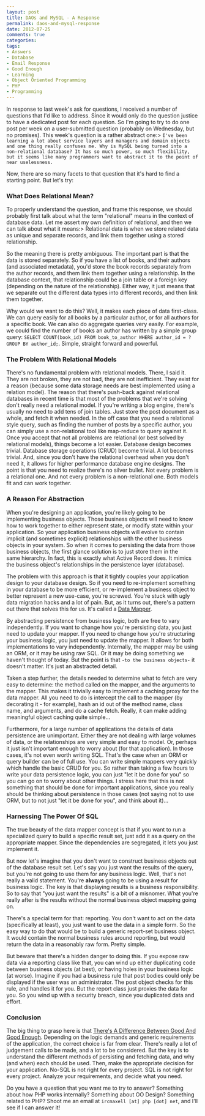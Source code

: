 ```yaml
---
layout: post
title: DAOs and MySQL - A Response
permalink: daos-and-mysql-response
date: 2012-07-25
comments: true
categories:
tags:
- Answers
- Database
- Email Response
- Good Enough
- Learning
- Object Oriented Programming
- PHP
- Programming
---
```


In response to last week's ask for questions, I received a number of questions that I'd like to address. Since it would only do the question justice to have a dedicated post for each question. So I'm going to try to do one post per week on a user-submitted question (probably on Wednesday, but no promises). This week's question is a rather abstract one:> `I've been learning a lot about service layers and managers and domain objects and one thing really confuses me. Why is MySQL being turned into a non-relational database? It has so much power, so much flexibility, but it seems like many programmers want to abstract it to the point of near uselessness.`


Now, there are so many facets to that question that it's hard to find a starting point. But let's try:<!--more-->


### What Does Relational Mean?


To properly understand the question, and frame this response, we should probably first talk about what the term "relational" means in the context of database data. Let me assert my own definition of relational, and then we can talk about what it means:> Relational data is when we store related data as unique and separate records, and link them together using a stored relationship.


So the meaning there is pretty ambiguous. The important part is that the data is stored separately. So if you have a list of books, and their authors (and associated metadata), you'd store the book records separately from the author records, and them link them together using a relationship. In the database context, that relationship could be a join table or a foreign key (depending on the nature of the relationship). Either way, it just means that we separate out the different data types into different records, and then link them together. 

Why would we want to do this? Well, it makes each piece of data first-class. We can query easily for all books by a particular author, or for all authors for a specific book. We can also do aggregate queries very easily. For example, we could find the number of books an author has written by a simple group query: `SELECT COUNT(book_id) FROM book_to_author WHERE author_id = ? GROUP BY author_id;`. Simple, straight forward and powerful.
### The Problem With Relational Models


There's no fundamental problem with relational models. There, I said it. They are not broken, they are not bad, they are not inefficient. They exist for a reason (because some data storage needs are best implemented using a relation model). The reason that there's push-back against relational databases in recent time is that most of the problems that we're solving don't really need a relational model. If you're writing a blog engine, there's usually no need to add tens of join tables. Just store the post document as a whole, and fetch it when needed. <span style="background-color: white;">In the off case that you need a relational style query, such as finding the number of posts by a specific author, you can simply use a non-relational tool like map-reduce to query against it.</span><span style="background-color: white;">
</span><span style="background-color: white;">Once you accept that not all problems are relational (or best solved by relational models), things become a lot easier. Database design becomes trivial. Database storage operations (CRUD) become trivial. A lot becomes trivial. And, since you don't have the relational overhead when you don't need it, it allows for higher performance database engine designs.</span><span style="background-color: white;">
</span>
The point is that you need to realize there's no silver bullet. Not every problem is a relational one. And not every problem is a non-relational one. Both models fit and can work together.
### A Reason For Abstraction


When you're designing an application, you're likely going to be implementing business objects. Those business objects will need to know how to work together to either represent state, or modify state within your application. So your application business objects will evolve to contain implicit (and sometimes explicit) relationships with the other business objects in your system. So when it comes to persisting the data from those business objects, the first glance solution is to just store them in the same hierarchy. In fact, this is exactly what Active Record does. It mimics the business object's relationships in the persistence layer (database).

The problem with this approach is that it tightly couples your application design to your database design. So if you need to re-implement something in your database to be more efficient, or re-implement a business object to better represent a new use-case, you're screwed. You're stuck with ugly data migration hacks and a lot of pain. But, as it turns out, there's a pattern out there that solves this for us. It's called a [Data Mapper](http://martinfowler.com/eaaCatalog/dataMapper.html).

By abstracting persistence from business logic, both are free to vary independently. If you want to change how you're persisting data, you just need to update your mapper. If you need to change how you're structuring your business logic, you just need to update the mapper. It allows for both implementations to vary independently. Internally, the mapper may be using an ORM, or it may be using raw SQL. Or it may be doing something we haven't thought of today. But the point is that `-to the business objects-` it doesn't matter. It's just an abstracted detail.


Taken a step further, the details needed to determine what to fetch are very easy to determine: the method called on the mapper, and the arguments to the mapper. This makes it trivially easy to implement a caching proxy for the data mapper. All you need to do is intercept the call to the mapper (by decorating it - for example), hash an id out of the method name, class name, and arguments, and do a cache fetch. Really, it can make adding meaningful object caching quite simple...


Furthermore, for a large number of applications the details of data persistence are unimportant. Either they are not dealing with large volumes of data, or the relationships are very simple and easy to model. Or, perhaps it just isn't important enough to worry about (for that application). In those cases, it's not even worth writing SQL. That's the case when an ORM or query builder can be of full use. You can write simple mappers very quickly which handle the basic CRUD for you. So rather than taking a few hours to write your data persistence logic, you can just "let it be done for you" so you can go on to worry about other things. I stress here that this is not something that should be done for important applications, since you really should be thinking about persistence in those cases (not saying not to use ORM, but to not just "let it be done for you", and think about it)...
### <span style="background-color: white;">Harnessing</span> The Power Of SQL


The true beauty of the data mapper concept is that if you want to run a specialized query to build a specific result set, just add it as a query on the appropriate mapper. Since the dependencies are segregated, it lets you just implement it.

But now let's imagine that you don't want to construct business objects out of the database result set. Let's say you just want the results of the query, but you're not going to use them for any business logic. Well, that's not really a valid statement. You're **always** going to be using a result for business logic. The key is that displaying results is a business responsibility. So to say that "you just want the results" is a bit of a misnomer. What you're really after is the results without the normal business object mapping going on.

There's a special term for that: reporting. You don't want to act on the data (specifically at least), you just want to use the data in a simple form. So the easy way to do that would be to build a generic report-set business object. It would contain the normal business rules around reporting, but would return the data in a reasonably raw form. Pretty simple.

But beware that there's a hidden danger to doing this. If you expose raw data via a reporting class like that, you can wind up either duplicating code between business objects (at best), or having holes in your business logic (at worse). Imagine if you had a business rule that post bodies could only be displayed if the user was an administrator. The post object checks for this rule, and handles it for you. But the report class just proxies the data for you. So you wind up with a security breach, since you duplicated data and effort.
### Conclusion


The big thing to grasp here is that [There's A Difference Between Good And Good Enough](http://blog.ircmaxell.com/2011/03/difference-between-good-and-good-enough.html). Depending on the logic demands and generic requirements of the application, the correct choice is far from clear. There's really a lot of judgement calls to be made, and a lot to be considered. But the key is to understand the different methods of persisting and fetching data, and why (and when) each should be used. Then, make the appropriate decision for your application. No-SQL is not right for every project. SQL is not right for every project. Analyze your requirements, and decide what you need.


Do you have a question that you want me to try to answer? Something about how PHP works internally? Something about OO Design? Something related to PHP? Shoot me an email at `ircmaxell [at] php [dot] net`, and I'll see if I can answer it!
